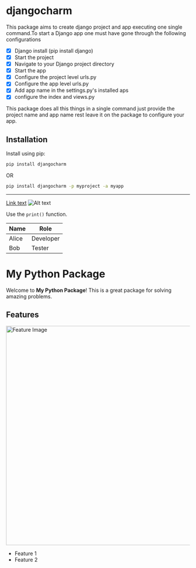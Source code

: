 # djangocharm

This package aims to create  django project and app  executing one single command.To start a Django app  one  must have gone through  the following  configurations

- [x] Django install (pip install django)
- [x] Start the  project
- [x] Navigate to your Django project directory
- [x] Start the app
- [x] Configure the project level urls.py
- [x] Configure the app level urls.py
- [x] Add app name in the settings.py's installed aps
- [x] configure the index and views.py

This package does all this things in a single command just provide the  project name and app name rest   leave it on the package to configure your app.

## Installation

Install using pip:

```bash
pip install djangocharm
```
OR
```bash
pip install djangocharm -p myproject -a myapp
```

___________________________________________________________________________________________________________________________________________________________________

[Link text](https://example.com)
![Alt text](https://example.com/image.png)

Use the `print()` function.


| Name     | Role     |
|----------|----------|
| Alice    | Developer|
| Bob      | Tester   |

# My Python Package

Welcome to **My Python Package**! This is a great package for solving amazing problems.

## Features

<img src="https://example.com/my-image.png" alt="Feature Image" width="600">

- Feature 1
- Feature 2




